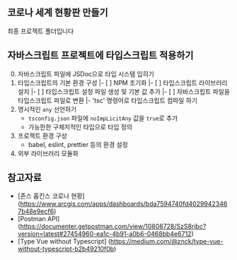 ## 코로나 세계 현황판 만들기

최종 프로젝트 폴더입니다

## 자바스크립트 프로젝트에 타입스크립트 적용하기

0. 자바스크립트 파일에 JSDoc으로 타입 시스템 입히기
1. 타입스크립트의 기본 환경 구성
   |- [ ] NPM 초기화
   |- [ ] 타입스크립트 라이브러리 설치
   |- [ ] 타입스크립트 설정 파일 생성 및 기본 값 추가
   |- [ ] 자바스크립트 파일을 타입스크립트 파일로 변환
   |- 'tsc' 명령어로 타입스크립트 컴파일 하기
2. 명시적인 `any` 선언하기
   - `tsconfig.json` 파일에 `noImpLicitAny` 값을 `true`로 추가
   - 가능한한 구체저적인 타입으로 타입 정의
3. 프로젝트 환경 구성
   - babel, eslint, prettier 등의 환경 설정
4. 외부 라이브러리 모듈화
   

## 참고자료

- [존스 홉킨스 코로나 현황] (https://www.arcgis.com/apps/dashboards/bda7594740fd40299423467b48e9ecf6)
- [Postman API] (https://documenter.getpostman.com/view/10808728/SzS8rjbc?version=latest#27454960-ea1c-4b91-a0b6-0468bb4e6712)
- [Type Vue without Typescript] (https://medium.com/@znck/type-vue-without-typescript-b2b49210f0b)
